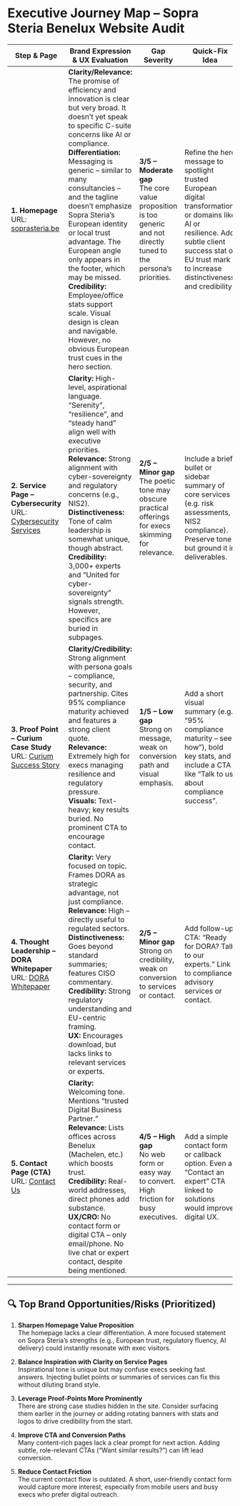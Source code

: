 # Executive Journey Map – Sopra Steria Benelux Website Audit

| Step & Page                                                                                                                                                                                            | Brand Expression & UX Evaluation                                                                                                                                                                                                                                                                                                                                                                                                                                                                                                                                              | Gap Severity                                                                                                            | Quick-Fix Idea                                                                                                                                                                                               |
| ------------------------------------------------------------------------------------------------------------------------------------------------------------------------------------------------------ | ----------------------------------------------------------------------------------------------------------------------------------------------------------------------------------------------------------------------------------------------------------------------------------------------------------------------------------------------------------------------------------------------------------------------------------------------------------------------------------------------------------------------------------------------------------------------------- | ----------------------------------------------------------------------------------------------------------------------- | ------------------------------------------------------------------------------------------------------------------------------------------------------------------------------------------------------------ |
| **1. Homepage**<br>URL: [soprasteria.be](https://www.soprasteria.be/)                                                                                                                                  | **Clarity/Relevance:** The promise of efficiency and innovation is clear but very broad. It doesn’t yet speak to specific C-suite concerns like AI or compliance.<br>**Differentiation:** Messaging is generic – similar to many consultancies – and the tagline doesn’t emphasize Sopra Steria’s European identity or local trust advantage. The European angle only appears in the footer, which may be missed.<br>**Credibility:** Employee/office stats support scale. Visual design is clean and navigable. However, no obvious European trust cues in the hero section. | **3/5 – Moderate gap**<br>The core value proposition is too generic and not directly tuned to the persona’s priorities. | Refine the hero message to spotlight trusted European digital transformation, or domains like AI or resilience. Add subtle client success stat or EU trust mark to increase distinctiveness and credibility. |
| **2. Service Page – Cybersecurity**<br>URL: [Cybersecurity Services](https://www.soprasteria.be/whatwedo/cybersecurity)                                                                                | **Clarity:** High-level, aspirational language. “Serenity”, “resilience”, and “steady hand” align well with executive priorities.<br>**Relevance:** Strong alignment with cyber-sovereignty and regulatory concerns (e.g., NIS2).<br>**Distinctiveness:** Tone of calm leadership is somewhat unique, though abstract.<br>**Credibility:** 3,000+ experts and “United for cyber-sovereignty” signals strength. However, specifics are buried in subpages.                                                                                                                     | **2/5 – Minor gap**<br>The poetic tone may obscure practical offerings for execs skimming for relevance.                | Include a brief bullet or sidebar summary of core services (e.g. risk assessments, NIS2 compliance). Preserve tone but ground it in deliverables.                                                            |
| **3. Proof Point – Curium Case Study**<br>URL: [Curium Success Story](https://www.soprasteria.be/newsroom/success-stories/details/curium-strengthening-it-compliance-for-a-secure-and-scalable-future) | **Clarity/Credibility:** Strong alignment with persona goals – compliance, security, and partnership. Cites 95% compliance maturity achieved and features a strong client quote.<br>**Relevance:** Extremely high for execs managing resilience and regulatory pressure.<br>**Visuals:** Text-heavy; key results buried. No prominent CTA to encourage contact.                                                                                                                                                                                                               | **1/5 – Low gap**<br>Strong on message, weak on conversion path and visual emphasis.                                    | Add a short visual summary (e.g., “95% compliance maturity – see how”), bold key stats, and include a CTA like “Talk to us about compliance success”.                                                        |
| **4. Thought Leadership – DORA Whitepaper**<br>URL: [DORA Whitepaper](https://www.soprasteria.be/newsroom/whitepapers/dora-a-new-pillar-of-digital-resilience)                                         | **Clarity:** Very focused on topic. Frames DORA as strategic advantage, not just compliance.<br>**Relevance:** High – directly useful to regulated sectors.<br>**Distinctiveness:** Goes beyond standard summaries; features CISO commentary.<br>**Credibility:** Strong regulatory understanding and EU-centric framing.<br>**UX:** Encourages download, but lacks links to relevant services or experts.                                                                                                                                                                    | **2/5 – Minor gap**<br>Strong on credibility, weak on conversion to services or contact.                                | Add follow-up CTA: “Ready for DORA? Talk to our experts.” Link to compliance advisory services or contact.                                                                                                   |
| **5. Contact Page (CTA)**<br>URL: [Contact Us](https://www.soprasteria.be/contact-us)                                                                                                                  | **Clarity:** Welcoming tone. Mentions “trusted Digital Business Partner.”<br>**Relevance:** Lists offices across Benelux (Machelen, etc.) which boosts trust.<br>**Credibility:** Real-world addresses, direct phones add substance.<br>**UX/CRO:** No contact form or digital CTA – only email/phone. No live chat or expert contact, despite being mentioned.                                                                                                                                                                                                               | **4/5 – High gap**<br>No web form or easy way to convert. High friction for busy executives.                            | Add a simple contact form or callback option. Even a “Contact an expert” CTA linked to solutions would improve digital UX.                                                                                   |

---

## 🔍 Top Brand Opportunities/Risks (Prioritized)

1. **Sharpen Homepage Value Proposition**  
   The homepage lacks a clear differentiation. A more focused statement on Sopra Steria’s strengths (e.g., European trust, regulatory fluency, AI delivery) could instantly resonate with exec visitors.

2. **Balance Inspiration with Clarity on Service Pages**  
   Inspirational tone is unique but may confuse execs seeking fast answers. Injecting bullet points or summaries of services can fix this without diluting brand style.

3. **Leverage Proof-Points More Prominently**  
   There are strong case studies hidden in the site. Consider surfacing them earlier in the journey or adding rotating banners with stats and logos to drive credibility from the start.

4. **Improve CTA and Conversion Paths**  
   Many content-rich pages lack a clear prompt for next action. Adding subtle, role-relevant CTAs (“Want similar results?”) can lift lead conversion.

5. **Reduce Contact Friction**  
   The current contact flow is outdated. A short, user-friendly contact form would capture more interest, especially from mobile users and busy execs who prefer digital outreach.
